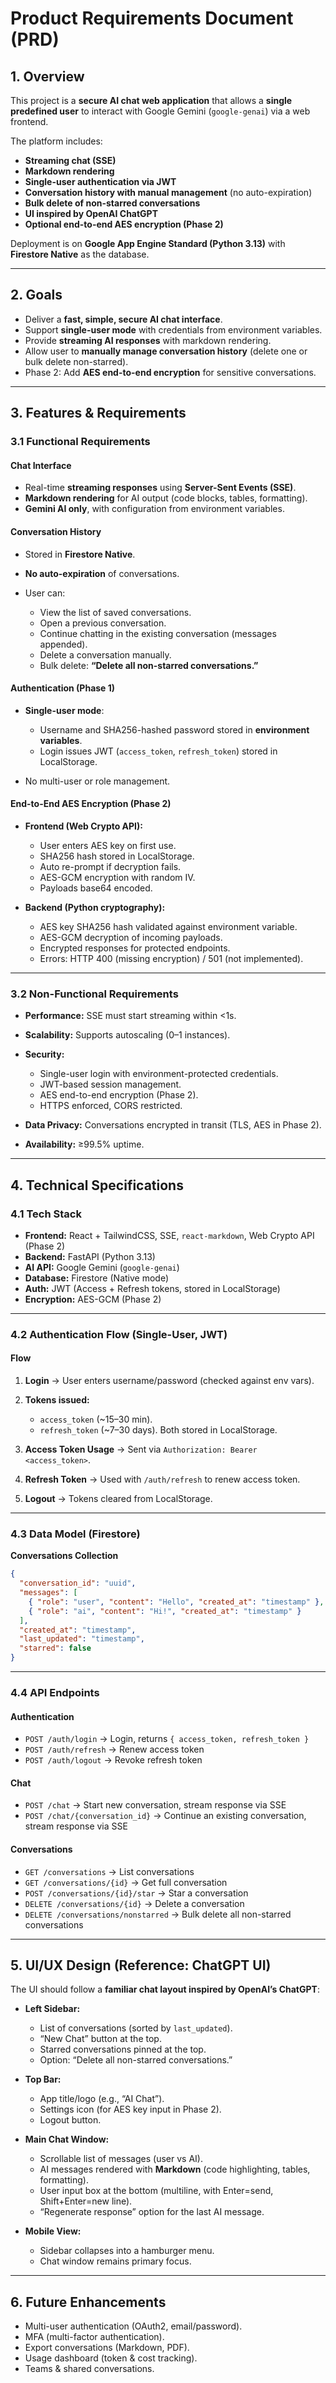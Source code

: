 # Product Requirements Document (PRD)

## 1. Overview

This project is a **secure AI chat web application** that allows a **single predefined user** to interact with Google Gemini (`google-genai`) via a web frontend.

The platform includes:

* **Streaming chat (SSE)**
* **Markdown rendering**
* **Single-user authentication via JWT**
* **Conversation history with manual management** (no auto-expiration)
* **Bulk delete of non-starred conversations**
* **UI inspired by OpenAI ChatGPT**
* **Optional end-to-end AES encryption (Phase 2)**

Deployment is on **Google App Engine Standard (Python 3.13)** with **Firestore Native** as the database.

---

## 2. Goals

* Deliver a **fast, simple, secure AI chat interface**.
* Support **single-user mode** with credentials from environment variables.
* Provide **streaming AI responses** with markdown rendering.
* Allow user to **manually manage conversation history** (delete one or bulk delete non-starred).
* Phase 2: Add **AES end-to-end encryption** for sensitive conversations.

---

## 3. Features & Requirements

### 3.1 Functional Requirements

#### Chat Interface

* Real-time **streaming responses** using **Server-Sent Events (SSE)**.
* **Markdown rendering** for AI output (code blocks, tables, formatting).
* **Gemini AI only**, with configuration from environment variables.

#### Conversation History

* Stored in **Firestore Native**.
* **No auto-expiration** of conversations.
* User can:

  * View the list of saved conversations.
  * Open a previous conversation.
  * Continue chatting in the existing conversation (messages appended).
  * Delete a conversation manually.
  * Bulk delete: **“Delete all non-starred conversations.”**

#### Authentication (Phase 1)

* **Single-user mode**:

  * Username and SHA256-hashed password stored in **environment variables**.
  * Login issues JWT (`access_token`, `refresh_token`) stored in LocalStorage.
* No multi-user or role management.

#### End-to-End AES Encryption (Phase 2)

* **Frontend (Web Crypto API):**

  * User enters AES key on first use.
  * SHA256 hash stored in LocalStorage.
  * Auto re-prompt if decryption fails.
  * AES-GCM encryption with random IV.
  * Payloads base64 encoded.
* **Backend (Python cryptography):**

  * AES key SHA256 hash validated against environment variable.
  * AES-GCM decryption of incoming payloads.
  * Encrypted responses for protected endpoints.
  * Errors: HTTP 400 (missing encryption) / 501 (not implemented).

---

### 3.2 Non-Functional Requirements

* **Performance:** SSE must start streaming within <1s.
* **Scalability:** Supports autoscaling (0–1 instances).
* **Security:**

  * Single-user login with environment-protected credentials.
  * JWT-based session management.
  * AES end-to-end encryption (Phase 2).
  * HTTPS enforced, CORS restricted.
* **Data Privacy:** Conversations encrypted in transit (TLS, AES in Phase 2).
* **Availability:** ≥99.5% uptime.

---

## 4. Technical Specifications

### 4.1 Tech Stack

* **Frontend:** React + TailwindCSS, SSE, `react-markdown`, Web Crypto API (Phase 2)
* **Backend:** FastAPI (Python 3.13)
* **AI API:** Google Gemini (`google-genai`)
* **Database:** Firestore (Native mode)
* **Auth:** JWT (Access + Refresh tokens, stored in LocalStorage)
* **Encryption:** AES-GCM (Phase 2)

---

### 4.2 Authentication Flow (Single-User, JWT)

#### Flow

1. **Login** → User enters username/password (checked against env vars).
2. **Tokens issued:**

   * `access_token` (\~15–30 min).
   * `refresh_token` (\~7–30 days).
     Both stored in LocalStorage.
3. **Access Token Usage** → Sent via `Authorization: Bearer <access_token>`.
4. **Refresh Token** → Used with `/auth/refresh` to renew access token.
5. **Logout** → Tokens cleared from LocalStorage.

---

### 4.3 Data Model (Firestore)

**Conversations Collection**

```json
{
  "conversation_id": "uuid",
  "messages": [
    { "role": "user", "content": "Hello", "created_at": "timestamp" },
    { "role": "ai", "content": "Hi!", "created_at": "timestamp" }
  ],
  "created_at": "timestamp",
  "last_updated": "timestamp",
  "starred": false
}
```

---

### 4.4 API Endpoints

#### Authentication

* `POST /auth/login` → Login, returns `{ access_token, refresh_token }`
* `POST /auth/refresh` → Renew access token
* `POST /auth/logout` → Revoke refresh token

#### Chat

* `POST /chat` → Start new conversation, stream response via SSE
* `POST /chat/{conversation_id}` → Continue an existing conversation, stream response via SSE

#### Conversations

* `GET /conversations` → List conversations
* `GET /conversations/{id}` → Get full conversation
* `POST /conversations/{id}/star` → Star a conversation
* `DELETE /conversations/{id}` → Delete a conversation
* `DELETE /conversations/nonstarred` → Bulk delete all non-starred conversations

---

## 5. UI/UX Design (Reference: ChatGPT UI)

The UI should follow a **familiar chat layout inspired by OpenAI’s ChatGPT**:

* **Left Sidebar:**

  * List of conversations (sorted by `last_updated`).
  * “New Chat” button at the top.
  * Starred conversations pinned at the top.
  * Option: “Delete all non-starred conversations.”

* **Top Bar:**

  * App title/logo (e.g., “AI Chat”).
  * Settings icon (for AES key input in Phase 2).
  * Logout button.

* **Main Chat Window:**

  * Scrollable list of messages (user vs AI).
  * AI messages rendered with **Markdown** (code highlighting, tables, formatting).
  * User input box at the bottom (multiline, with Enter=send, Shift+Enter=new line).
  * “Regenerate response” option for the last AI message.

* **Mobile View:**

  * Sidebar collapses into a hamburger menu.
  * Chat window remains primary focus.

---

## 6. Future Enhancements

* Multi-user authentication (OAuth2, email/password).
* MFA (multi-factor authentication).
* Export conversations (Markdown, PDF).
* Usage dashboard (token & cost tracking).
* Teams & shared conversations.

